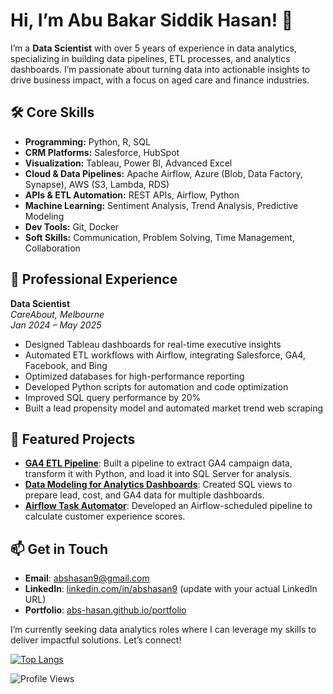 
<!--
**Learner0112/Learner0112** is a ✨ _special_ ✨ repository because its `README.md` (this file) appears on your GitHub profile.

Here are some ideas to get you started:

- 🔭 I’m currently working on ...
- 🌱 I’m currently learning ...
- 👯 I’m looking to collaborate on ...
- 🤔 I’m looking for help with ...
- 💬 Ask me about ...
- 📫 How to reach me: ...
- 😄 Pronouns: ...
- ⚡ Fun fact: ...
-->


# Hi, I’m Abu Bakar Siddik Hasan! 👋

I’m a **Data Scientist** with over 5 years of experience in data analytics, specializing in building data pipelines, ETL processes, and analytics dashboards. I’m passionate about turning data into actionable insights to drive business impact, with a focus on aged care and finance industries.

## 🛠️ Core Skills

- **Programming:** Python, R, SQL  
- **CRM Platforms:** Salesforce, HubSpot  
- **Visualization:** Tableau, Power BI, Advanced Excel  
- **Cloud & Data Pipelines:** Apache Airflow, Azure (Blob, Data Factory, Synapse), AWS (S3, Lambda, RDS)  
- **APIs & ETL Automation:** REST APIs, Airflow, Python  
- **Machine Learning:** Sentiment Analysis, Trend Analysis, Predictive Modeling  
- **Dev Tools:** Git, Docker  
- **Soft Skills:** Communication, Problem Solving, Time Management, Collaboration  


## 💼 Professional Experience

**Data Scientist**  
*CareAbout, Melbourne*  
_Jan 2024 – May 2025_
- Designed Tableau dashboards for real-time executive insights
- Automated ETL workflows with Airflow, integrating Salesforce, GA4, Facebook, and Bing
- Optimized databases for high-performance reporting
- Developed Python scripts for automation and code optimization
- Improved SQL query performance by 20%
- Built a lead propensity model and automated market trend web scraping

## 🌟 Featured Projects
- **[GA4 ETL Pipeline](https://github.com/abs-hasan/GA4-ETL-Pipeline)**: Built a pipeline to extract GA4 campaign data, transform it with Python, and load it into SQL Server for analysis.
- **[Data Modeling for Analytics Dashboards](https://github.com/abs-hasan/Data-Modeling-for-Analytics-Dashboards)**: Created SQL views to prepare lead, cost, and GA4 data for multiple dashboards.
- **[Airflow Task Automator](https://github.com/abs-hasan/Airflow-Task-Automator)**: Developed an Airflow-scheduled pipeline to calculate customer experience scores.

## 📫 Get in Touch
- **Email**: abshasan9@gmail.com
- **LinkedIn**: [linkedin.com/in/abshasan9](https://linkedin.com/in/abshasan) (update with your actual LinkedIn URL)
- **Portfolio**: [abs-hasan.github.io/portfolio](https://abs-hasan.github.io/portfolio)

I’m currently seeking data analytics roles where I can leverage my skills to deliver impactful solutions. Let’s connect!

[![Top Langs](https://github-readme-stats.vercel.app/api/top-langs/?username=abs-hasan&layout=compact)](https://github.com/abs-hasan/github-readme-stats)


![Profile Views](https://komarev.com/ghpvc/?username=abs-hasan)


